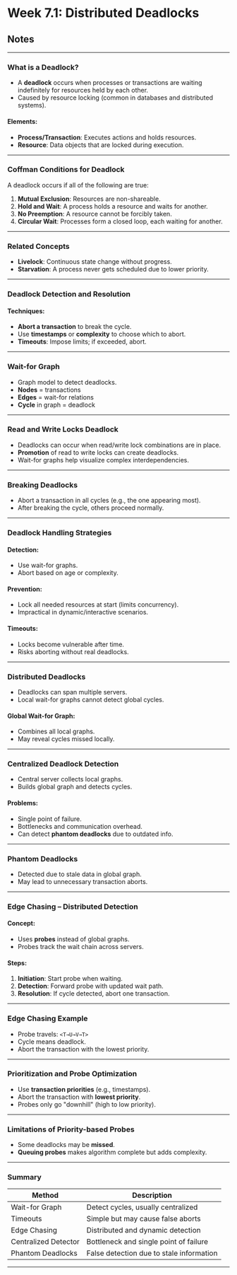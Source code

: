 # Week 7.1: Distributed Deadlocks

## Notes

---

### What is a Deadlock?

- A **deadlock** occurs when processes or transactions are waiting indefinitely for resources held by each other.
- Caused by resource locking (common in databases and distributed systems).

#### Elements:

- **Process/Transaction**: Executes actions and holds resources.
- **Resource**: Data objects that are locked during execution.

---

### Coffman Conditions for Deadlock

A deadlock occurs if all of the following are true:

1. **Mutual Exclusion**: Resources are non-shareable.
2. **Hold and Wait**: A process holds a resource and waits for another.
3. **No Preemption**: A resource cannot be forcibly taken.
4. **Circular Wait**: Processes form a closed loop, each waiting for another.

---

### Related Concepts

- **Livelock**: Continuous state change without progress.
- **Starvation**: A process never gets scheduled due to lower priority.

---

### Deadlock Detection and Resolution

#### Techniques:

- **Abort a transaction** to break the cycle.
- Use **timestamps** or **complexity** to choose which to abort.
- **Timeouts**: Impose limits; if exceeded, abort.

---

### Wait-for Graph

- Graph model to detect deadlocks.
- **Nodes** = transactions
- **Edges** = wait-for relations
- **Cycle** in graph = deadlock

---

### Read and Write Locks Deadlock

- Deadlocks can occur when read/write lock combinations are in place.
- **Promotion** of read to write locks can create deadlocks.
- Wait-for graphs help visualize complex interdependencies.

---

### Breaking Deadlocks

- Abort a transaction in all cycles (e.g., the one appearing most).
- After breaking the cycle, others proceed normally.

---

### Deadlock Handling Strategies

#### Detection:

- Use wait-for graphs.
- Abort based on age or complexity.

#### Prevention:

- Lock all needed resources at start (limits concurrency).
- Impractical in dynamic/interactive scenarios.

#### Timeouts:

- Locks become vulnerable after time.
- Risks aborting without real deadlocks.

---

### Distributed Deadlocks

- Deadlocks can span multiple servers.
- Local wait-for graphs cannot detect global cycles.

#### Global Wait-for Graph:

- Combines all local graphs.
- May reveal cycles missed locally.

---

### Centralized Deadlock Detection

- Central server collects local graphs.
- Builds global graph and detects cycles.

#### Problems:

- Single point of failure.
- Bottlenecks and communication overhead.
- Can detect **phantom deadlocks** due to outdated info.

---

### Phantom Deadlocks

- Detected due to stale data in global graph.
- May lead to unnecessary transaction aborts.

---

### Edge Chasing – Distributed Detection

#### Concept:

- Uses **probes** instead of global graphs.
- Probes track the wait chain across servers.

#### Steps:

1. **Initiation**: Start probe when waiting.
2. **Detection**: Forward probe with updated wait path.
3. **Resolution**: If cycle detected, abort one transaction.

---

### Edge Chasing Example

- Probe travels: `<T→U→V→T>`
- Cycle means deadlock.
- Abort the transaction with the lowest priority.

---

### Prioritization and Probe Optimization

- Use **transaction priorities** (e.g., timestamps).
- Abort the transaction with **lowest priority**.
- Probes only go "downhill" (high to low priority).

---

### Limitations of Priority-based Probes

- Some deadlocks may be **missed**.
- **Queuing probes** makes algorithm complete but adds complexity.

---

### Summary

| Method               | Description                              |
| -------------------- | ---------------------------------------- |
| Wait-for Graph       | Detect cycles, usually centralized       |
| Timeouts             | Simple but may cause false aborts        |
| Edge Chasing         | Distributed and dynamic detection        |
| Centralized Detector | Bottleneck and single point of failure   |
| Phantom Deadlocks    | False detection due to stale information |

---

